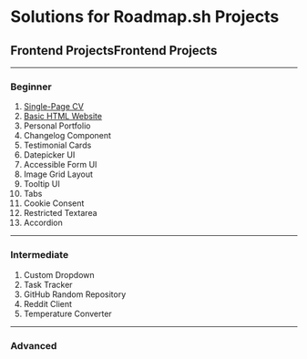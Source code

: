 # Solutions for Roadmap.sh Projects
## Frontend ProjectsFrontend Projects

------------

### Beginner
1. [Single-Page CV](https://roadmap.sh/projects/single-page-cv)
2. [Basic HTML Website](https://roadmap.sh/projects/basic-html-website)
3. Personal Portfolio
4. Changelog Component
5. Testimonial Cards
6. Datepicker UI
7. Accessible Form UI
8. Image Grid Layout
9. Tooltip UI
10. Tabs
11. Cookie Consent
12. Restricted Textarea
13. Accordion

------------

### Intermediate
1. Custom Dropdown
2. Task Tracker
3. GitHub Random Repository
4. Reddit Client
5. Temperature Converter

------------

### Advanced